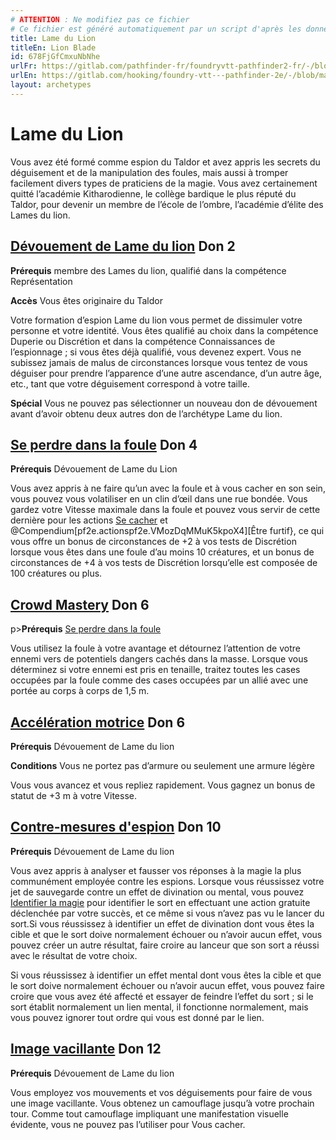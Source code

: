 ```yaml
---
# ATTENTION : Ne modifiez pas ce fichier
# Ce fichier est généré automatiquement par un script d'après les données du module Foundry VTT officiel et de sa traduction
title: Lame du Lion
titleEn: Lion Blade
id: 678FjGfCmxuNbNhe
urlFr: https://gitlab.com/pathfinder-fr/foundryvtt-pathfinder2-fr/-/blob/master/data/archetypes/678FjGfCmxuNbNhe.htm
urlEn: https://gitlab.com/hooking/foundry-vtt---pathfinder-2e/-/blob/master/packs/data/archetypes.db/lion-blade.json
layout: archetypes
---
```

# Lame du Lion

Vous avez été formé comme espion du Taldor et avez appris les secrets du déguisement et de la manipulation des foules, mais aussi à tromper facilement divers types de praticiens de la magie. Vous avez certainement quitté l’académie Kitharodienne, le collège bardique le plus réputé du Taldor, pour devenir un membre de l’école de l’ombre, l’académie d’élite des Lames du lion.

## [Dévouement de Lame du lion](../dons/dévouement-de-lame-du-lion.html) Don 2

**Prérequis**  membre des Lames du lion, qualifié dans la compétence Représentation

**Accès** Vous êtes originaire du Taldor

Votre formation d’espion Lame du lion vous permet de dissimuler votre
personne et votre identité. Vous êtes qualifié au choix dans la compétence Duperie ou Discrétion et dans la compétence Connaissances de l’espionnage ; si vous êtes déjà qualifié, vous devenez expert. Vous ne subissez jamais de malus de circonstances lorsque vous tentez de vous déguiser pour prendre l’apparence d’une autre ascendance, d’un autre âge, etc., tant que votre déguisement correspond à votre taille.

**Spécial** Vous ne pouvez pas sélectionner un nouveau don de dévouement avant d’avoir obtenu deux autres don de l’archétype Lame du lion.

## [Se perdre dans la foule](../dons/se-perdre-dans-la-foule.html) Don 4

**Prérequis** Dévouement de Lame du Lion  

Vous avez appris à ne faire qu’un avec la foule et à vous cacher en son sein, vous pouvez vous volatiliser en un clin d’œil dans une rue bondée. Vous gardez votre Vitesse maximale dans la foule et pouvez vous servir de cette dernière pour les actions [Se cacher](../actions/se-cacher.html) et @Compendium[pf2e.actionspf2e.VMozDqMMuK5kpoX4][Être furtif}, ce qui vous offre un bonus de circonstances de +2 à vos tests de Discrétion lorsque vous êtes dans une foule d’au moins 10 créatures, et un bonus de circonstances de +4 à vos tests de Discrétion lorsqu’elle est composée de 100 créatures ou plus.

## [Crowd Mastery](../dons/maître-des-foules.html) Don 6

p>**Prérequis** [Se perdre dans la foule](../dons/se-perdre-dans-la-foule.html)

Vous utilisez la foule à votre avantage et détournez l’attention de votre ennemi vers de potentiels dangers cachés dans la masse. Lorsque vous déterminez si votre ennemi est pris en tenaille, traitez toutes les cases occupées par la foule comme des cases occupées par un allié avec une portée au corps à corps de 1,5 m.

## [Accélération motrice](../dons/accélération-motrice.html) Don 6

**Prérequis** Dévouement de Lame du lion

**Conditions**  Vous ne portez pas d’armure ou seulement une armure légère

Vous vous avancez et vous repliez rapidement. Vous gagnez un bonus de statut de +3 m à votre Vitesse.

## [Contre-mesures d'espion](../dons/contre-mesures-d-espion.html) Don 10

<span>**Prérequis** Dévouement de Lame du lion  

Vous avez appris à analyser et fausser vos réponses à la magie la plus communément employée contre les espions. Lorsque vous réussissez votre jet de sauvegarde contre un effet de divination ou mental, vous pouvez [Identifier la magie](../actions/identifier-la-magie.html) pour identifier le sort en effectuant une action gratuite déclenchée par votre succès, et ce même si vous n’avez pas vu le lancer du sort.Si vous réussissez à identifier un effet de divination dont vous êtes la cible et que le sort doive normalement échouer ou n’avoir aucun effet, vous pouvez créer un autre résultat, faire croire au lanceur que son sort a réussi avec le résultat de votre choix.

Si vous réussissez à identifier un effet mental dont vous êtes la cible et que le sort doive normalement échouer ou n’avoir aucun effet, vous pouvez faire croire que vous avez été affecté et essayer de feindre l’effet du sort ; si le sort établit normalement un lien mental, il fonctionne normalement, mais vous pouvez ignorer tout ordre qui vous est donné par le lien.

## [Image vacillante](../dons/image-vacillante.html) Don 12

**Prérequis** Dévouement de Lame du lion

Vous employez vos mouvements et vos déguisements pour faire de vous une image vacillante. Vous obtenez un camouflage jusqu’à votre prochain tour. Comme tout camouflage impliquant une manifestation visuelle évidente, vous ne pouvez pas l’utiliser pour Vous cacher.
